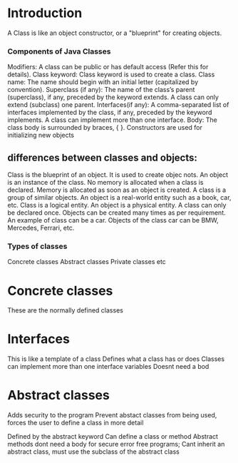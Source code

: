 # Introduction
A Class is like an object constructor, or a "blueprint" for creating objects.

### Components of Java Classes
Modifiers: A class can be public or has default access (Refer this for details).
Class keyword: Class keyword is used to create a class.
Class name: The name should begin with an initial letter (capitalized by convention).
Superclass (if any): The name of the class’s parent (superclass), if any, preceded by the keyword extends. A class can only extend (subclass) one parent.
Interfaces(if any): A comma-separated list of interfaces implemented by the class, if any, preceded by the keyword implements. A class can implement more than one interface.
Body: The class body is surrounded by braces, { }.
Constructors are used for initializing new objects

## differences between classes and objects:
Class is the blueprint of an object. It is used to create objec nots.	An object is an instance of the class.
No memory is allocated when a class is declared.	Memory is allocated as soon as an object is created.
A class is a group of similar objects.	An object is a real-world entity such as a book, car, etc.
Class is a logical entity.	An object is a physical entity.
A class can only be declared once.	Objects can be created many times as per requirement.
An example of class can be a car.	Objects of the class car can be BMW, Mercedes, Ferrari, etc.

### Types of classes
Concrete classes
Abstract classes
Private classes
etc

# Concrete classes
These are the normally defined classes

# Interfaces
This is like a template of a class
Defines what a class has or does
Classes can implement more than one interface
variables Doesnt need a bod

# Abstract classes
Adds security to the program
Prevent abstact classes from being used, forces the user to define a class in more detail

Defined by the abstract keyword
Can define a class or method
Abstract methods dont need a body
for secure error free programs;
Cant inherit an abstract class, must use the subclass of the abstract class


